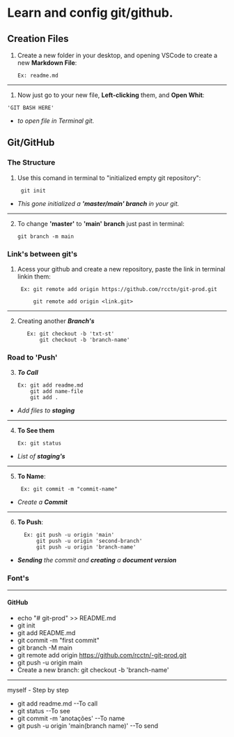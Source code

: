 # Learn and config git/github.

## Creation Files

1) Create a new folder in your desktop, and opening VSCode to create a new **Markdown File**:

       Ex: readme.md
---
  1) Now just go to your new file, **Left-clicking** them, and **Open Whit**:

    'GIT BASH HERE' 
  - *to open file in Terminal git.*

## Git/GitHub
### The Structure
  1) Use this comand in terminal to "initialized empty git repository": 

          git init 

  - *This gone initialized a **'*master/main' branch*** in your git.*
---  
  2)  To change **'master'** to **'main'** **branch** just past in terminal: 
      
          git branch -m main

### Link's between git's

1) Acess your github and create a new repository, paste the link in terminal linkin them:

        Ex: git remote add origin https://github.com/rcctn/git-prod.git 
        
            git remote add origin <link.git>
---            
2) Creating another ***Branch's***

          Ex: git checkout -b 'txt-st' 
              git checkout -b 'branch-name'

### Road to 'Push' 

  3)  ***To Call***

          Ex: git add readme.md
              git add name-file
              git add .               
  - *Add files to **staging***
---
  4) **To See them** 

         Ex: git status 
  - *List of **staging's***
---
  5) **To Name**: 
      
          Ex: git commit -m "commit-name"
  - *Create a **Commit*** 
---
  6) **To Push**:

           Ex: git push -u origin 'main'
               git push -u origin 'second-branch' 
               git push -u origin 'branch-name'
- ***Sending** the commit and **creating** a **document version***
   
 
### Font's
---
#### GitHub
- echo "# git-prod" >> README.md
- git init
- git add README.md
- git commit -m "first commit"
- git branch -M main
- git remote add origin https://github.com/rcctn/-git-prod.git
- git push -u origin main
- Create a new branch: git checkout -b 'branch-name'

---

myself - Step by step

- git add readme.md                       --To call
- git status                              --To see
- git commit -m 'anotações'               --To name
- git push -u origin 'main(branch name)'  --To send
